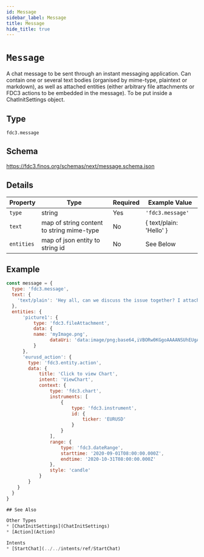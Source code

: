 ```yaml
---
id: Message
sidebar_label: Message
title: Message
hide_title: true
---
```

# `Message`

A chat message to be sent through an instant messaging application. Can contain one or several text bodies (organised by mime-type, plaintext or markdown), 
as well as attached entities (either arbitrary file attachments or FDC3 actions to be embedded in the message). To be put inside a ChatInitSettings object.

## Type

`fdc3.message`

## Schema

https://fdc3.finos.org/schemas/next/message.schema.json

## Details

| Property          | Type                                      | Required | Example Value           |
|-------------------|-------------------------------------------|----------|-------------------------|
| `type`            | string                                    | Yes      | `'fdc3.message'`   |
| `text`            | map of string content to string mime-type | No       | { text/plain: 'Hello' } |
| `entities`        | map of json entity to string id           | No       | See Below               |

## Example

```js
const message = {
  type: 'fdc3.message',
  text: {
    'text/plain': 'Hey all, can we discuss the issue together? I attached a screenshot and a link to the current exchange rate'
  },
  entities: {
      'picture1': {
          type: 'fdc3.fileAttachment',
          data: {
          name: 'myImage.png',
                dataUri: 'data:image/png;base64,iVBORw0KGgoAAAANSUhEUgAAAAgAAAAIAQMAAAD+wSzIAAAABlBMVEX///+/v7+jQ3Y5AAAADklEQVQI12P4AIX8EAgALgAD/aNpbtEAAAAASUVORK5CYII'
          }
      },
      'eurusd_action': {
        type: 'fdc3.entity.action',
        data: {
            title: 'Click to view Chart',
            intent: 'ViewChart',
            context: {
                type: 'fdc3.chart',
                instruments: [
                    {
                        type: 'fdc3.instrument',
                        id: {
                            ticker: 'EURUSD'
                        }
                    }
                ],
                range: {
                    type: 'fdc3.dateRange',
                    starttime: '2020-09-01T08:00:00.000Z',
                    endtime: '2020-10-31T08:00:00.000Z'
                },
                style: 'candle'
            }
        }
    }
  }
}

## See Also

Other Types
* [ChatInitSettings](ChatInitSettings)
* [Action](Action)

Intents
* [StartChat](../../intents/ref/StartChat)

